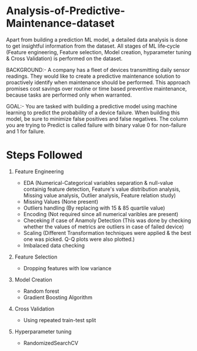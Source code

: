 # Analysis-of-Predictive-Maintenance-dataset

Apart from building a prediction ML model, a detailed data analysis is done to get insightful information
from the dataset. All stages of ML life‑cycle (Feature engineering,
Feature selection, Model creation, hyparameter tuning & Cross Validation) is
performed on the dataset. <br>

BACKGROUND:- A company has a fleet of devices transmitting daily
sensor readings. They would like to create a predictive maintenance
solution to proactively identify when maintenance should be
performed. This approach promises cost savings over routine or time based preventive maintenance, because tasks are performed only when
warranted. <br>

GOAL:- You are tasked with building a predictive model using machine
learning to predict the probability of a device failure. When building
this model, be sure to minimize false positives and false negatives. The
column you are trying to Predict is called failure with binary value 0 for
non-failure and 1 for failure. 

#   Steps Followed
1. Feature Engineering
    - EDA (Numerical-Categorical variables separation & null-value containig feature detection, Feature's value distribution analysis, Missing value analysis, Outlier analysis, Feature relation study)
    - Missing Values (None present)
    - Outliers handling (By replacing with 15 & 85 quartile value)
    - Encoding (Not required since all numerical varibles are present)
    - Checeking if case of Anamoly Detection (This was done by checking whether the values of metrics are outliers in case of failed device)
    - Scaling (Different Transformation techniques were applied & the best one was picked. Q-Q plots were also plotted.)
    - Imbalaced data checking
    
2. Feature Selection
    - Dropping features with low variance
    
3. Model Creation
    - Random forest
    - Gradient Boosting Algorithm

4. Cross Validation
    - Using repeated train-test split
    
5. Hyperparameter tuning
    - RandomizedSearchCV
